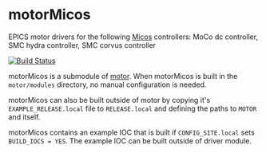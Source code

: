 # motorMicos
EPICS motor drivers for the following [Micos](https://www.pi-usa.us) controllers: MoCo dc controller, SMC hydra controller, SMC corvus controller

[![Build Status](https://travis-ci.org/epics-motor/motorMicos.png)](https://travis-ci.org/epics-motor/motorMicos)

motorMicos is a submodule of [motor](https://github.com/epics-modules/motor).  When motorMicos is built in the ``motor/modules`` directory, no manual configuration is needed.

motorMicos can also be built outside of motor by copying it's ``EXAMPLE_RELEASE.local`` file to ``RELEASE.local`` and defining the paths to ``MOTOR`` and itself.

motorMicos contains an example IOC that is built if ``CONFIG_SITE.local`` sets ``BUILD_IOCS = YES``.  The example IOC can be built outside of driver module.
